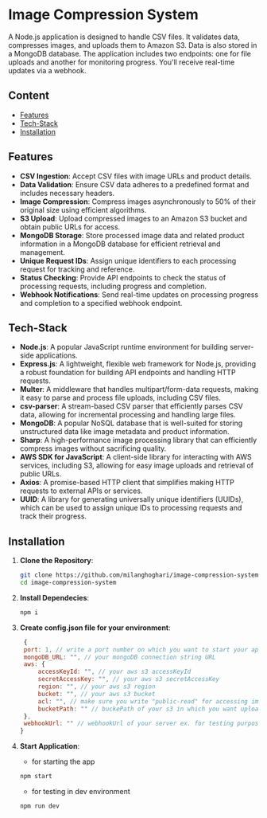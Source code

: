 # Image Compression System

A Node.js application is designed to handle CSV files. It validates data, compresses images, and uploads them to Amazon S3. Data is also stored in a MongoDB database. The application includes two endpoints: one for file uploads and another for monitoring progress. You'll receive real-time updates via a webhook.

## Content

- [Features](#Features)
- [Tech-Stack](#Tech-Stack)
- [Installation](#Installation)

## Features

- **CSV Ingestion**: Accept CSV files with image URLs and product details.
- **Data Validation**: Ensure CSV data adheres to a predefined format and includes necessary headers.
- **Image Compression**: Compress images asynchronously to 50% of their original size using efficient algorithms.
- **S3 Upload**: Upload compressed images to an Amazon S3 bucket and obtain public URLs for access.
- **MongoDB Storage**: Store processed image data and related product information in a MongoDB database for efficient retrieval and management.
- **Unique Request IDs**: Assign unique identifiers to each processing request for tracking and reference.
- **Status Checking**: Provide API endpoints to check the status of processing requests, including progress and completion.
- **Webhook Notifications**: Send real-time updates on processing progress and completion to a specified webhook endpoint.

## Tech-Stack

- **Node.js**: A popular JavaScript runtime environment for building server-side applications.
- **Express.js**: A lightweight, flexible web framework for Node.js, providing a robust foundation for building API endpoints and handling HTTP requests.
- **Multer**: A middleware that handles multipart/form-data requests, making it easy to parse and process file uploads, including CSV files.
- **csv-parser**: A stream-based CSV parser that efficiently parses CSV data, allowing for incremental processing and handling large files.
- **MongoDB**: A popular NoSQL database that is well-suited for storing unstructured data like image metadata and product information.
- **Sharp**: A high-performance image processing library that can efficiently compress images without sacrificing quality.
- **AWS SDK for JavaScript**: A client-side library for interacting with AWS services, including S3, allowing for easy image uploads and retrieval of public URLs.
- **Axios**: A promise-based HTTP client that simplifies making HTTP requests to external APIs or services.
- **UUID**: A library for generating universally unique identifiers (UUIDs), which can be used to assign unique IDs to processing requests and track their progress.

## Installation

1. **Clone the Repository**:
   ```sh
   git clone https://github.com/milanghoghari/image-compression-system.git
   cd image-compression-system
   ```
2. **Install Dependecies**:
   ```sh
   npm i
   ```
3. **Create config.json file for your environment**:

   ```js
    {
    port: 1, // write a port number on which you want to start your application ex. localhost:3000
    mongoDB_URL: "", // your mongoDB connection string URL
    aws: {
        accessKeyId: "", // your aws s3 accessKeyId
        secretAccessKey: "", // your aws s3 secretAccessKey
        region: "", // your aws s3 region
        bucket: "", // your aws s3 bucket
        acl: "", // make sure you write "public-read" for accessing image urls publicly
        bucketPath: "" // buckePath of your s3 in which you want upload compressed images
    },
    webhookUrl: "" // webhookUrl of your server ex. for testing purpose you can use site like https://webhook.site/
   }

   ```

4. **Start Application**:
   - for starting the app
   ```sh
   npm start
   ```
   - for testing in dev environment
   ```sh
   npm run dev
   ```
